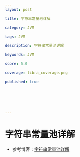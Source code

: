 ```yaml
---
layout: post

title: 字符串常量池详解

category: JVM

tags: JVM

description: 字符串常量池详解

keywords: JVM

score: 5.0

coverage: libra_coverage.png

published: true






---
```


# 字符串常量池详解

- 参考博客：[字符串常量池详解](https://www.cnblogs.com/Andya/p/14067618.html)


